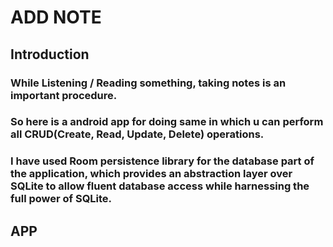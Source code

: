 <h1>ADD NOTE
 
<h2>Introduction

<h3>While Listening / Reading something, taking notes is an important procedure.

<h3>So here is a android app for doing same in which u can perform all CRUD(Create, Read, Update, Delete) operations.

<h3>I have used Room persistence library for the database part of the application, which provides an abstraction layer over SQLite to allow fluent database access while harnessing the full power of SQLite.

 <h2>APP


 
